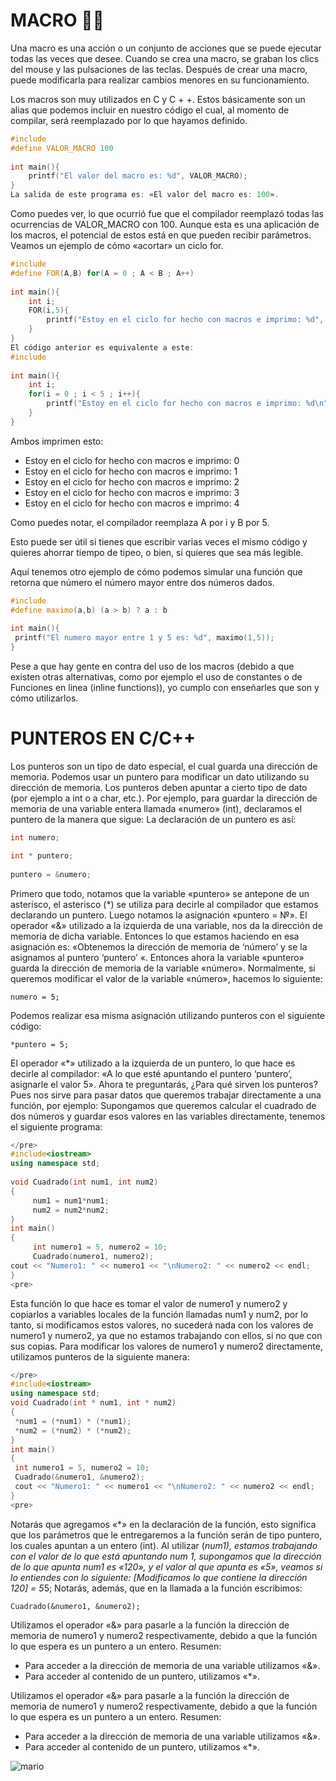 # MACRO :man_technologist:
Una macro es una acción o un conjunto de acciones que se puede ejecutar todas las veces que desee. Cuando se crea una macro, se graban los clics del mouse y las pulsaciones de las teclas. Después de crear una macro, puede modificarla para realizar cambios menores en su funcionamiento.

Los macros son muy utilizados en C y C + +. Estos básicamente son un alias que podemos incluir en nuestro código el cual, al momento de compilar, será reemplazado por lo que hayamos definido.

````C++
#include
#define VALOR_MACRO 100
 
int main(){
    printf("El valor del macro es: %d", VALOR_MACRO);
}
La salida de este programa es: «El valor del macro es: 100».
````

Como puedes ver, lo que ocurrió fue que el compilador reemplazó todas las ocurrencias de VALOR_MACRO con 100.
Aunque esta es una aplicación de los macros, el potencial de estos está en que pueden recibir parámetros.
Veamos un ejemplo de cómo «acortar» un ciclo for.

````C++
#include
#define FOR(A,B) for(A = 0 ; A < B ; A++)
 
int main(){
    int i;
    FOR(i,5){
        printf("Estoy en el ciclo for hecho con macros e imprimo: %d", i);
    }
}
El código anterior es equivalente a este:
#include
 
int main(){
    int i;
    for(i = 0 ; i < 5 ; i++){
        printf("Estoy en el ciclo for hecho con macros e imprimo: %d\n", i);
    }
}
````

Ambos imprimen esto:

- Estoy en el ciclo for hecho con macros e imprimo: 0
- Estoy en el ciclo for hecho con macros e imprimo: 1
- Estoy en el ciclo for hecho con macros e imprimo: 2
- Estoy en el ciclo for hecho con macros e imprimo: 3
- Estoy en el ciclo for hecho con macros e imprimo: 4

Como puedes notar, el compilador reemplaza A por i y B por 5. 

Esto puede ser útil si tienes que escribir varias veces el mismo código y quieres ahorrar tiempo de tipeo, o bien, si quieres que sea más legible.

Aquí tenemos otro ejemplo de cómo podemos simular una función que retorna que número el número mayor entre dos números dados.

````C++
#include
#define maximo(a,b) (a > b) ? a : b
 
int main(){
 printf("El numero mayor entre 1 y 5 es: %d", maximo(1,5));
}
````
Pese a que hay gente en contra del uso de los macros (debido a que existen otras alternativas, como por ejemplo el uso de constantes o de Funciones en linea (inline functions)), yo cumplo con enseñarles que son y cómo utilizarlos.

# PUNTEROS EN C/C++
Los punteros son un tipo de dato especial, el cual guarda una dirección de memoria. Podemos usar un puntero para modificar un dato utilizando su dirección de memoria.
Los punteros deben apuntar a cierto tipo de dato (por ejemplo a int o a char, etc.). Por ejemplo, para guardar la dirección de memoria de una variable entera llamada «numero» (int), declaramos el puntero de la manera que sigue:
La declaración de un puntero es así:
````C++
int numero;

int * puntero;
 
puntero = &numero;
````
Primero que todo, notamos que la variable «puntero» se antepone de un asterisco, el asterisco (*) se utiliza para decirle al compilador que estamos declarando un puntero.
Luego notamos la asignación «puntero = &numero;». El operador «&» utilizado a la izquierda de una variable, nos da la dirección de memoria de dicha variable. Entonces lo que estamos haciendo en esa asignación es: «Obtenemos la dirección de memoria de ‘número’ y se la asignamos al puntero ‘puntero’ «.
Entonces ahora la variable «puntero» guarda la dirección de memoria de la variable «número».
Normalmente, si queremos modificar el valor de la variable «número», hacemos lo siguiente:
````
numero = 5;
````
Podemos realizar esa misma asignación utilizando punteros con el siguiente código:
````
*puntero = 5;
````
El operador «*» utilizado a la izquierda de un puntero, lo que hace es decirle al compilador: «A lo que esté apuntando el puntero ‘puntero’, asignarle el valor 5».
Ahora te preguntarás, ¿Para qué sirven los punteros?
Pues nos sirve para pasar datos que queremos trabajar directamente a una función, por ejemplo:
Supongamos que queremos calcular el cuadrado de dos números y guardar esos valores en las variables directamente, tenemos el siguiente programa:

````C++
</pre>
#include<iostream>
using namespace std;
 
void Cuadrado(int num1, int num2)
{
     num1 = num1*num1;
     num2 = num2*num2;
}
int main()
{
     int numero1 = 5, numero2 = 10;
     Cuadrado(numero1, numero2);
cout << "Numero1: " << numero1 << "\nNumero2: " << numero2 << endl;
}
<pre>
````

Esta función lo que hace es tomar el valor de numero1 y numero2 y copiarlos a  variables locales de la función llamadas num1 y num2, por lo tanto, si modificamos estos valores, no sucederá nada con los valores de numero1 y numero2, ya que no estamos trabajando con ellos, si no que con sus copias. Para modificar los valores de numero1 y numero2 directamente, utilizamos punteros de la siguiente manera:

````C++
</pre>
#include<iostream>
using namespace std;
void Cuadrado(int * num1, int * num2)
{
 *num1 = (*num1) * (*num1);
 *num2 = (*num2) * (*num2);
}
int main()
{
 int numero1 = 5, numero2 = 10;
 Cuadrado(&numero1, &numero2);
 cout << "Numero1: " << numero1 << "\nNumero2: " << numero2 << endl;
}
<pre>
````
Notarás que agregamos «*» en la declaración de la función, esto significa que los parámetros que le entregaremos a la función serán de tipo puntero, los cuales apuntan a un entero (int). Al utilizar (*num1), estamos trabajando con el valor de lo que está apuntando num 1, supongamos que la dirección de lo que apunta num1 es «120», y el valor al que apunta es «5», veamos si lo entiendes con lo siguiente:
[Modificamos lo que contiene la dirección 120] = 5*5;
Notarás, además, que en la llamada a la función escribimos:
````
Cuadrado(&numero1, &numero2);
````
Utilizamos el operador «&» para pasarle a la función la dirección de memoria de numero1 y numero2 respectivamente, debido a que la función lo que espera es un puntero a un entero.
Resumen:
- Para acceder a la dirección de memoria de una variable utilizamos «&».
- Para acceder al contenido de un puntero, utilizamos «*».

Utilizamos el operador «&» para pasarle a la función la dirección de memoria de numero1 y numero2 respectivamente, debido a que la función lo que espera es un puntero a un entero.
Resumen:
- Para acceder a la dirección de memoria de una variable utilizamos «&».
- Para acceder al contenido de un puntero, utilizamos «*».

![mario](https://user-images.githubusercontent.com/92184167/180662257-4c5fc35e-9600-4ad8-9033-3e61691db59a.jpg)
